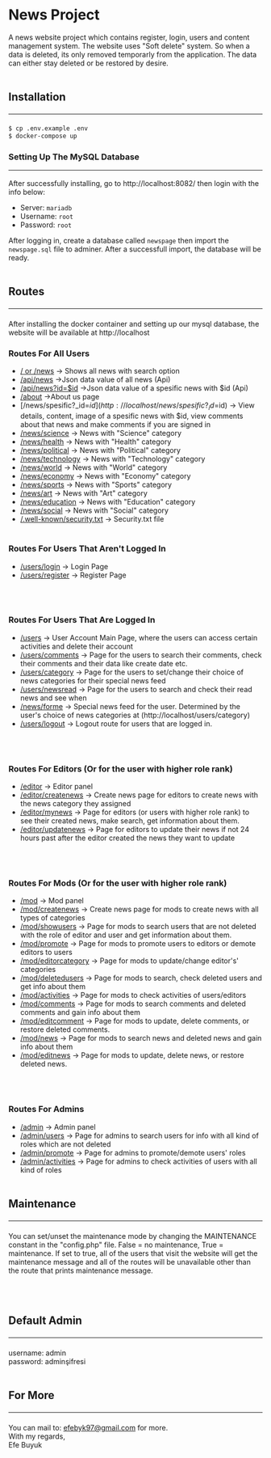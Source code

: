 # News Project
A news website project which contains register, login, users and content management system.
The website uses "Soft delete" system. So when a data is deleted, its only removed temporarly from the application. The data can either stay deleted or be restored by desire. 
<br> <br>

## Installation <hr>
```bash
$ cp .env.example .env
$ docker-compose up
```

### Setting Up The MySQL Database <hr>
After successfully installing, go to http://localhost:8082/ then login with the info below:

- Server: `mariadb`
- Username: `root`
- Password: `root`

After logging in, create a database called `newspage` then import the `newspage.sql` file to adminer.
After a successfull import, the database will be ready.
<br> <br>

## Routes <hr>

After installing the docker container and setting up our mysql database, the website will be available at http://localhost

### Routes For All Users <br>

- [/ or /news](http://localhost/news) -> Shows all news with search option
- [/api/news](http://localhost/api/news) ->Json data value of all news (Api)
- [/api/news?id=$id](http://localhost/api/news) ->Json data value of a spesific news with $id (Api)
- [/about](http://localhost/about) ->About us page
- [/news/spesific?_id=$id](http://localhost/news/spesific?_id=$id) -> View details, content, image of a spesific news with $id, view comments about that news and make comments if you are signed in
- [/news/science](http://localhost/news/science) -> News with "Science" category
- [/news/health](http://localhost/news/health) -> News with "Health" category
- [/news/political](http://localhost/news/political) -> News with "Political" category
- [/news/technology](http://localhost/news/technology) -> News with "Technology" category
- [/news/world](http://localhost/news/world) -> News with "World" category
- [/news/economy](http://localhost/news/economy) -> News with "Economy" category
- [/news/sports](http://localhost/news/sports) -> News with "Sports" category
- [/news/art](http://localhost/news/art) -> News with "Art" category
- [/news/education](http://localhost/news/education) -> News with "Education" category
- [/news/social](http://localhost/news/social) -> News with "Social" category
- [/.well-known/security.txt](http://localhost/.well-known/security.txt) -> Security.txt file <br> <br>

### Routes For Users That Aren't Logged In <br>
- [/users/login](http://localhost/users/login) -> Login Page
- [/users/register](http://localhost/users/register) -> Register Page

<br> <br>
### Routes For Users That Are Logged In <br>
- [/users](http://localhost/users) -> User Account Main Page, where the users can access certain activities and delete their account
- [/users/comments](http://localhost/users/comments) -> Page for the users to search their comments, check their comments and their data like create date etc.
- [/users/category](http://localhost/users/category) -> Page for the users to set/change their choice of news categories for their special news feed
- [/users/newsread](http://localhost/users/newsread) -> Page for the users to search and check their read news and see when
- [/news/forme](http://localhost/news/forme) -> Special news feed for the user. Determined by the user's choice of news categories at (http://localhost/users/category)
- [/users/logout](http://localhost/users/logout) -> Logout route for users that are logged in. 


<br> <br>
### Routes For Editors (Or for the user with higher role rank)<br>
- [/editor](http://localhost/editor) -> Editor panel
- [/editor/createnews](http://localhost/editor/createnews) -> Create news page for editors to create news with the news category they assigned
- [/editor/mynews](http://localhost/editor/mynews) -> Page for editors (or users with higher role rank) to see their created news, make search, get information about them.
- [/editor/updatenews](http://localhost/editor/updatenews) -> Page for editors to update their news if not 24 hours past after the editor created the news they want to update


<br> <br>
### Routes For Mods (Or for the user with higher role rank)<br>
- [/mod](http://localhost/mod) -> Mod panel
- [/mod/createnews](http://localhost/mod/createnews) -> Create news page for mods to create news with all types of categories
- [/mod/showusers](http://localhost/mod/showusers) -> Page for mods to search users that are not deleted with the role of editor and user and get information about them.
- [/mod/promote](http://localhost/mod/promote) -> Page for mods to promote users to editors or demote editors to users
- [/mod/editorcategory](http://localhost/mod/editorcategory) -> Page for mods to update/change editor's' categories
- [/mod/deletedusers](http://localhost/mod/deletedusers) -> Page for mods to search, check deleted users and get info about them
- [/mod/activities](http://localhost/mod/activities) -> Page for mods to check activities of users/editors
- [/mod/comments](http://localhost/mod/comments) -> Page for mods to search comments and deleted comments and gain info about them
- [/mod/editcomment](http://localhost/mod/editcomment) -> Page for mods to update, delete comments, or restore deleted comments.
- [/mod/news](http://localhost/mod/news) -> Page for mods to search news and deleted news and gain info about them
- [/mod/editnews](http://localhost/mod/editnews) -> Page for mods to update, delete news, or restore deleted news.


<br> <br>
### Routes For Admins <br>
- [/admin](http://localhost/admin) -> Admin panel
- [/admin/users](http://localhost/admin/users) -> Page for admins to search users for info with all kind of roles which are not deleted
- [/admin/promote](http://localhost/admin/promote) -> Page for admins to promote/demote users' roles
- [/admin/activities](http://localhost/admin/activities) -> Page for admins to check activities of users with all kind of roles
<br> <br>

## Maintenance <hr>
You can set/unset the maintenance mode by changing the MAINTENANCE constant in the "config.php" file. False = no maintenance, True = maintenance. If set to true, all of the users that visit the website will get the maintenance message and all of the routes will be unavailable other than the route that prints maintenance message.

<br> <br>

## Default Admin <hr>
username: admin<br>
password: adminşifresi
<br> <br>

## For More <hr>
You can mail to: efebyk97@gmail.com for more. <br>
With my regards, <br>
Efe Buyuk
